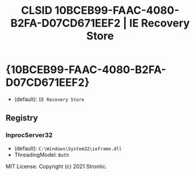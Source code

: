 ﻿---
title: "CLSID 10BCEB99-FAAC-4080-B2FA-D07CD671EEF2 | IE Recovery Store"
excerpt: What is COM-Object CLSID 10BCEB99-FAAC-4080-B2FA-D07CD671EEF2?
---

# {10BCEB99-FAAC-4080-B2FA-D07CD671EEF2}

* (default): `IE Recovery Store`

## Registry


### InprocServer32

* (default): `C:\Windows\System32\ieframe.dll`
* ThreadingModel: `Both`

MIT License. Copyright (c) 2021 Strontic.


